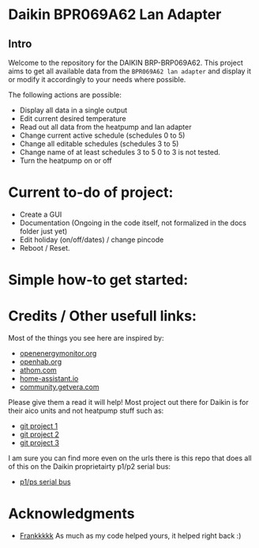 # Daikin BPR069A62 Lan Adapter

## Intro
Welcome to the repository for the DAIKIN BRP-BRP069A62. This project aims to get all
available data from the `BPR069A62 lan adapter` and display it or modify it accordingly to your needs where possible.

The following actions are possible:
- Display all data in a single output
- Edit current desired temperature
- Read out all data from the heatpump and lan adapter
- Change current active schedule (schedules 0 to 5)
- Change all editable schedules (schedules 3 to 5)
- Change name of at least schedules 3 to 5 0 to 3 is not tested.
- Turn the heatpump on or off

# Current to-do of project:
- Create a GUI
- Documentation (Ongoing in the code itself, not formalized in the docs folder just yet)
- Edit holiday (on/off/dates) / change pincode
- Reboot / Reset.

# Simple how-to get started:

# Credits / Other usefull links:
Most of the things you see here are inspired by:
- [openenergymonitor.org](https://community.openenergymonitor.org/t/hack-my-heat-pump-and-publish-data-onto-emoncms/2551/25)
- [openhab.org](https://community.openhab.org/t/how-to-integrate-daikin-altherma-lt-heat-pump/16488/27)
- [athom.com](https://community.athom.com/t/daikin-ai/158/103)
- [home-assistant.io](https://community.home-assistant.io/t/daikin-heat-pump-altherma-integration/202760/13)
- [community.getvera.com](https://community.getvera.com/t/lua-code-to-read-data-via-websocket/213810/17)

Please give them a read it will help!
Most project out there for Daikin is for their aico units and not heatpump stuff such as:
- [git project 1](https://github.com/ael-code/daikin-control)
- [git project 2](https://github.com/apetrycki/daikinskyport)
- [git project 3](https://github.com/ael-code/daikin-aricon-pylib)

I am sure you can find more even on the urls there is this repo that does all of this on the Daikin proprietairty p1/p2 serial bus:
- [p1/ps serial bus](https://github.com/Arnold-n/P1P2Serial)

# Acknowledgments
* [Frankkkkk](https://github.com/Frankkkkk/python-daikin-altherma) As much as my code helped yours, it helped right back :)
